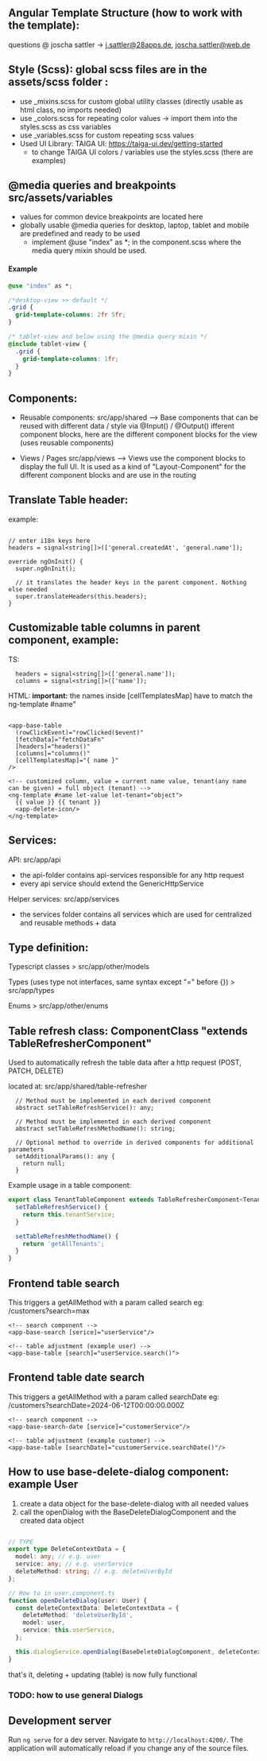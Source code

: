## Angular Template Structure (how to work with the template):

questions @ joscha sattler -> j.sattler@28apps.de, joscha.sattler@web.de

## Style (Scss): global scss files are in the assets/scss folder :

- use _mixins.scss for custom global utility classes (directly usable as html class, no imports needed)
- use _colors.scss for repeating color values -> import them into the styles.scss as css variables
- use _variables.scss for custom repeating scss values
- Used UI Library: TAIGA UI: https://taiga-ui.dev/getting-started
  - to change TAIGA UI colors / variables use the styles.scss (there are examples)

## @media queries and breakpoints src/assets/variables

- values for common device breakpoints are located here
- globally usable @media queries for desktop, laptop, tablet and mobile are predefined and ready to be used
  - implement @use "index" as *; in the component.scss where the media query mixin should be used.

#### Example

```css
@use "index" as *;

/*desktop-view >> default */
.grid {
  grid-template-columns: 2fr 5fr;
}

/* tablet-view and below using the @media query mixin */
@include tablet-view {
  .grid {
    grid-template-columns: 1fr;
  }
}
```

## Components:

- Reusable components: src/app/shared --> Base components that can be reused with different data / style via @Input() / @Output()
  ifferent component blocks, here are the different component blocks for the view (uses reusable components)

- Views / Pages src/app/views --> Views use the component blocks to display the full UI. It is used as a kind of "Layout-Component" for the different component blocks and are use in the routing

## Translate Table header:

example:

````

// enter i18n keys here
headers = signal<string[]>(['general.createdAt', 'general.name']);

override ngOnInit() {
  super.ngOnInit();
  
  // it translates the header keys in the parent component. Nothing else needed
  super.translateHeaders(this.headers);
}
````

## Customizable table columns in parent component, example:

TS:

```
  headers = signal<string[]>(['general.name']);
  columns = signal<string[]>(['name']);
```

HTML: **important:** the names inside  [cellTemplatesMap] have to match the ng-template #name"

```angular17html

<app-base-table
  (rowClickEvent)="rowClicked($event)"
  [fetchData]="fetchDataFn"
  [headers]="headers()"
  [columns]="columns()"
  [cellTemplatesMap]="{ name }"
/>

<!-- customized column, value = current name value, tenant(any name can be given) = full object (tenant) -->
<ng-template #name let-value let-tenant="object">
  {{ value }} {{ tenant }}
  <app-delete-icon/>
</ng-template>
```

## Services:

API: src/app/api

- the api-folder contains api-services responsible for any http request
- every api service should extend the GenericHttpService

Helper services: src/app/services

- the services folder contains all services which are used for centralized and reusable methods + data

## Type definition:

Typescript classes >  src/app/other/models

Types (uses type not interfaces, same syntax except "=" before {}) >  src/app/types

Enums > src/app/other/enums

## Table refresh class: ComponentClass "extends TableRefresherComponent<Model>"

Used to automatically refresh the table data after a http request (POST, PATCH, DELETE)

located at: src/app/shared/table-refresher

````
  // Method must be implemented in each derived component
  abstract setTableRefreshService(): any;

  // Method must be implemented in each derived component
  abstract setTableRefreshMethodName(): string;

  // Optional method to override in derived components for additional parameters
  setAdditionalParams(): any {
    return null;
  }
````

Example usage in a table component:

````ts
export class TenantTableComponent extends TableRefresherComponent<Tenant> {
  setTableRefreshService() {
    return this.tenantService;
  }

  setTableRefreshMethodName() {
    return 'getAllTenants';
  }
}
````

## Frontend table search

This triggers a getAllMethod with a param called search eg: <br />
/customers?search=max

````angular2html
<!-- search component -->
<app-base-search [serice]="userService"/>

<!-- table adjustment (example user) -->
<app-base-table [search]="userService.search()">
````

## Frontend table date search

This triggers a getAllMethod with a param called searchDate eg: <br />
/customers?searchDate=2024-06-12T00:00:00.000Z

````angular17html
<!-- search component -->
<app-base-search-date [service]="customerService"/>

<!-- table adjustment (example customer) -->
<app-base-table [searchDate]="customerService.searchDate()"/>
````

## How to use base-delete-dialog component: example User

1. create a data object for the base-delete-dialog with all needed values
2. call the openDialog with the BaseDeleteDialogComponent and the created data object

````ts

// TYPE
export type DeleteContextData = {
  model: any; // e.g. user 
  service: any; // e.g. userService
  deleteMethod: string; // e.g. deleteUserById
};

// How to in user.component.ts
function openDeleteDialog(user: User) {
  const deleteContextData: DeleteContextData = {
    deleteMethod: 'deleteUserById',
    model: user,
    service: this.userService,
  };

  this.dialogService.openDialog(BaseDeleteDialogComponent, deleteContextData);
}
````

that's it, deleting + updating (table) is now fully functional

### TODO: how to use general Dialogs

## Development server

Run `ng serve` for a dev server. Navigate to `http://localhost:4200/`. The application will automatically reload if you change any of the source files.

